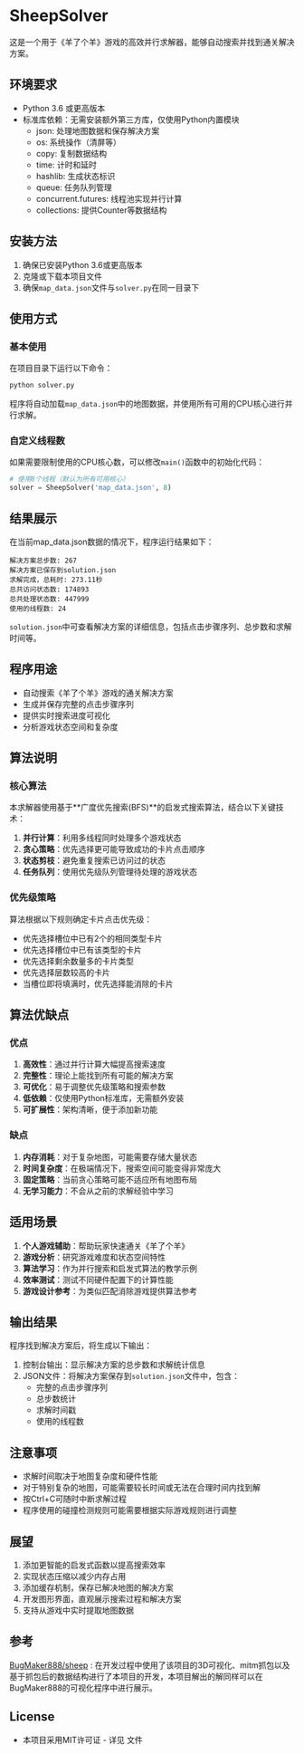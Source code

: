 # SheepSolver

这是一个用于《羊了个羊》游戏的高效并行求解器，能够自动搜索并找到通关解决方案。

## 环境要求

- Python 3.6 或更高版本
- 标准库依赖：无需安装额外第三方库，仅使用Python内置模块
  - json: 处理地图数据和保存解决方案
  - os: 系统操作（清屏等）
  - copy: 复制数据结构
  - time: 计时和延时
  - hashlib: 生成状态标识
  - queue: 任务队列管理
  - concurrent.futures: 线程池实现并行计算
  - collections: 提供Counter等数据结构

## 安装方法

1. 确保已安装Python 3.6或更高版本
2. 克隆或下载本项目文件
3. 确保`map_data.json`文件与`solver.py`在同一目录下

## 使用方式

### 基本使用

在项目目录下运行以下命令：

```bash
python solver.py
```

程序将自动加载`map_data.json`中的地图数据，并使用所有可用的CPU核心进行并行求解。

### 自定义线程数

如果需要限制使用的CPU核心数，可以修改`main()`函数中的初始化代码：

```python
# 使用8个线程（默认为所有可用核心）
solver = SheepSolver('map_data.json', 8)
```

## 结果展示

在当前map_data.json数据的情况下，程序运行结果如下：

```
解决方案总步数: 267
解决方案已保存到solution.json
求解完成，总耗时: 273.11秒
总共访问状态数: 174893
总共处理状态数: 447999
使用的线程数: 24
```

`solution.json`中可查看解决方案的详细信息，包括点击步骤序列、总步数和求解时间等。

## 程序用途

- 自动搜索《羊了个羊》游戏的通关解决方案
- 生成并保存完整的点击步骤序列
- 提供实时搜索进度可视化
- 分析游戏状态空间和复杂度

## 算法说明

### 核心算法

本求解器使用基于**广度优先搜索(BFS)**的启发式搜索算法，结合以下关键技术：

1. **并行计算**：利用多线程同时处理多个游戏状态
2. **贪心策略**：优先选择更可能导致成功的卡片点击顺序
3. **状态剪枝**：避免重复搜索已访问过的状态
4. **任务队列**：使用优先级队列管理待处理的游戏状态

### 优先级策略

算法根据以下规则确定卡片点击优先级：

- 优先选择槽位中已有2个的相同类型卡片
- 优先选择槽位中已有该类型的卡片
- 优先选择剩余数量多的卡片类型
- 优先选择层数较高的卡片
- 当槽位即将填满时，优先选择能消除的卡片

## 算法优缺点

### 优点

1. **高效性**：通过并行计算大幅提高搜索速度
2. **完整性**：理论上能找到所有可能的解决方案
3. **可优化**：易于调整优先级策略和搜索参数
4. **低依赖**：仅使用Python标准库，无需额外安装
5. **可扩展性**：架构清晰，便于添加新功能

### 缺点

1. **内存消耗**：对于复杂地图，可能需要存储大量状态
2. **时间复杂度**：在极端情况下，搜索空间可能变得非常庞大
3. **固定策略**：当前贪心策略可能不适应所有地图布局
4. **无学习能力**：不会从之前的求解经验中学习

## 适用场景

1. **个人游戏辅助**：帮助玩家快速通关《羊了个羊》
2. **游戏分析**：研究游戏难度和状态空间特性
3. **算法学习**：作为并行搜索和启发式算法的教学示例
4. **效率测试**：测试不同硬件配置下的计算性能
5. **游戏设计参考**：为类似匹配消除游戏提供算法参考

## 输出结果

程序找到解决方案后，将生成以下输出：

1. 控制台输出：显示解决方案的总步数和求解统计信息
2. JSON文件：将解决方案保存到`solution.json`文件中，包含：
   - 完整的点击步骤序列
   - 总步数统计
   - 求解时间戳
   - 使用的线程数

## 注意事项

- 求解时间取决于地图复杂度和硬件性能
- 对于特别复杂的地图，可能需要较长时间或无法在合理时间内找到解
- 按Ctrl+C可随时中断求解过程
- 程序使用的碰撞检测规则可能需要根据实际游戏规则进行调整

## 展望

1. 添加更智能的启发式函数以提高搜索效率
2. 实现状态压缩以减少内存占用
3. 添加缓存机制，保存已解决地图的解决方案
4. 开发图形界面，直观展示搜索过程和解决方案
5. 支持从游戏中实时提取地图数据

## 参考

[BugMaker888/sheep](https://github.com/BugMaker888/sheep) : 在开发过程中使用了该项目的3D可视化、mitm抓包以及基于抓包后的数据结构进行了本项目的开发，本项目解出的解同样可以在BugMaker888的可视化程序中进行展示。



## License

- 本项目采用MIT许可证 - 详见 <mcfile name="LICENSE" path="./LICENSE"></mcfile> 文件